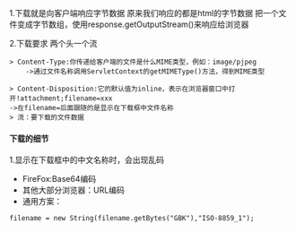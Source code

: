 1.下载就是向客户端响应字节数据
原来我们响应的都是html的字节数据
把一个文件变成字节数组，使用response.getOutputStream()来响应给浏览器

2.下载要求
两个头一个流
```
> Content-Type:你传递给客户端的文件是什么MIME类型，例如：image/pjpeg
    ->通过文件名称调用ServletContext的getMIMEType()方法，得到MIME类型

> Content-Disposition:它的默认值为inline，表示在浏览器窗口中打开!attachment;filename=xxx
->在filename=后面跟随的是显示在下载框中文件名称
> 流：要下载的文件数据
```
#### 下载的细节
1.显示在下载框中的中文名称时，会出现乱码
- FireFox:Base64编码
- 其他大部分浏览器：URL编码
- 通用方案：
```
filename = new String(filename.getBytes("GBK"),"ISO-8859_1");
```
